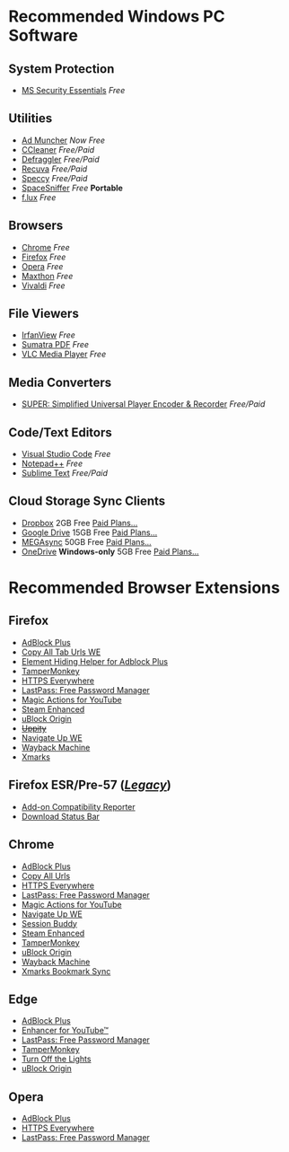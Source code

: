 # Recommended Windows PC Software

## System Protection

* [MS Security Essentials](https://support.microsoft.com/en-us/help/14210/security-essentials-download) _Free_

## Utilities

* [Ad Muncher](https://www.admuncher.com/) _Now Free_
* [CCleaner](https://www.piriform.com/ccleaner) _Free/Paid_
* [Defraggler](https://www.piriform.com/defraggler) _Free/Paid_
* [Recuva](https://www.piriform.com/recuva) _Free/Paid_
* [Speccy](https://www.piriform.com/speccy) _Free/Paid_
* [SpaceSniffer](http://www.uderzo.it/main_products/space_sniffer/) _Free_ **Portable**
* [f.lux](https://justgetflux.com/) _Free_

## Browsers

* [Chrome](https://www.chrome.com/) _Free_
* [Firefox](https://firefox.com/) _Free_
* [Opera](https://www.opera.com/) _Free_
* [Maxthon](http://www.maxthon.com/) _Free_
* [Vivaldi](https://vivaldi.com/) _Free_

## File Viewers

* [IrfanView](http://www.irfanview.com/) _Free_
* [Sumatra PDF](https://www.sumatrapdfreader.org/) _Free_
* [VLC Media Player](https://www.videolan.org/vlc/) _Free_

## Media Converters

* [SUPER: Simplified Universal Player Encoder & Recorder](http://www.erightsoft.com/SUPER.html) _Free/Paid_

## Code/Text Editors

* [Visual Studio Code](https://code.visualstudio.com/) _Free_
* [Notepad++](https://notepad-plus-plus.org/) _Free_
* [Sublime Text](https://www.sublimetext.com/) _Free/Paid_

## Cloud Storage Sync Clients

* [Dropbox](https://www.dropbox.com/) 2GB Free [Paid Plans...](https://www.dropbox.com/plans)
* [Google Drive](https://www.google.com/drive/download/backup-and-sync/) 15GB Free [Paid Plans...](https://www.google.com/drive/pricing/)
* [MEGAsync](https://mega.nz/sync) 50GB Free [Paid Plans...](https://mega.nz/pro)
* [OneDrive](https://onedrive.live.com/about/en-us/) **Windows-only** 5GB Free [Paid Plans...](https://onedrive.live.com/about/en-US/plans/)


# Recommended Browser Extensions

## Firefox

* [AdBlock Plus](https://adblockplus.org/)
* [Copy All Tab Urls WE](https://addons.mozilla.org/en-US/firefox/addon/copy-all-tab-urls-we/)
* [Element Hiding Helper for Adblock Plus](https://adblockplus.org/elemhidehelper)
* [TamperMonkey](http://tampermonkey.net/)
* [HTTPS Everywhere](https://www.eff.org/https-everywhere)
* [LastPass: Free Password Manager](https://lastpass.com/)
* [Magic Actions for YouTube](https://www.mycinema.pro/)
* [Steam Enhanced](https://www.enhancedsteam.com/)
* [uBlock Origin](https://github.com/gorhill/uBlock#installation)
* ~~[Uppity](https://addons.mozilla.org/en-US/firefox/addon/uppity/)~~
* [Navigate Up WE](https://addons.mozilla.org/en-US/firefox/addon/navigate-up-we/)
* [Wayback Machine](https://addons.mozilla.org/en-US/firefox/addon/wayback-machine_new/)
* [Xmarks](https://www.xmarks.com/)

## Firefox ESR/Pre-57 ([_Legacy_](https://support.mozilla.org/en-US/kb/firefox-add-technology-modernizing))

* [Add-on Compatibility Reporter](https://addons.mozilla.org/en-US/firefox/addon/add-on-compatibility-reporter/)
* [Download Status Bar](https://addons.mozilla.org/en-US/firefox/addon/download-status-bar/)

## Chrome

* [AdBlock Plus](https://adblockplus.org/)
* [Copy All Urls](https://chrome.google.com/webstore/detail/copy-all-urls/djdmadneanknadilpjiknlnanaolmbfk)
* [HTTPS Everywhere](https://www.eff.org/https-everywhere)
* [LastPass: Free Password Manager](https://lastpass.com/)
* [Magic Actions for YouTube](https://www.mycinema.pro/)
* [Navigate Up WE](https://chrome.google.com/webstore/detail/navigate-up-we/enpignbamdhfjfipfefolmfbjhpkabpm)
* [Session Buddy](https://chrome.google.com/webstore/detail/session-buddy/edacconmaakjimmfgnblocblbcdcpbko)
* [Steam Enhanced](https://www.enhancedsteam.com/)
* [TamperMonkey](http://tampermonkey.net/)
* [uBlock Origin](https://github.com/gorhill/uBlock#installation)
* [Wayback Machine](https://chrome.google.com/webstore/detail/wayback-machine/fpnmgdkabkmnadcjpehmlllkndpkmiak)
* [Xmarks Bookmark Sync](https://www.xmarks.com/)

## Edge

* [AdBlock Plus](https://adblockplus.org/)
* [Enhancer for YouTube™](https://www.microsoft.com/en-us/store/p/enhancer-for-youtube-for-microsoft-edge/9n4f8m7plt38)
* [LastPass: Free Password Manager](https://lastpass.com/)
* [TamperMonkey](http://tampermonkey.net/)
* [Turn Off the Lights](https://www.microsoft.com/en-us/store/p/turn-off-the-lights-for-microsoft-edge/9nblggh52lrr)
* [uBlock Origin](https://github.com/gorhill/uBlock#installation)

## Opera

* [AdBlock Plus](https://adblockplus.org/)
* [HTTPS Everywhere](https://www.eff.org/https-everywhere)
* [LastPass: Free Password Manager](https://lastpass.com/)
